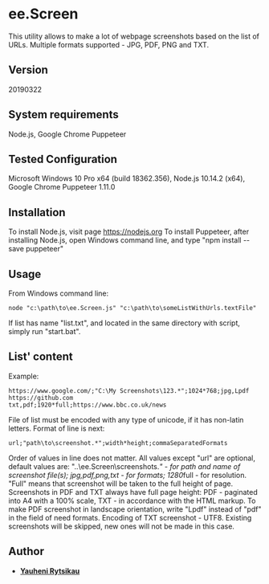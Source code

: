 ﻿# ee.Screen

This utility allows to make a lot of webpage screenshots based on the list of URLs.
Multiple formats supported - JPG, PDF, PNG and TXT.

## Version
20190322

## System requirements
Node.js, Google Chrome Puppeteer

## Tested Configuration
Microsoft Windows 10 Pro x64 (build 18362.356), Node.js 10.14.2 (x64), Google Chrome Puppeteer 1.11.0

## Installation
To install Node.js, visit page https://nodejs.org
To install Puppeteer, after installing Node.js, open Windows command line, and type "npm install --save puppeteer"

## Usage
From Windows command line:
```
node "c:\path\to\ee.Screen.js" "c:\path\to\someListWithUrls.textFile"
```
If list has name "list.txt", and located in the same directory with script, simply run "start.bat".

## List' content
Example:
```
https://www.google.com/;"C:\My Screenshots\123.*";1024*768;jpg,Lpdf
https://github.com
txt,pdf;1920*full;https://www.bbc.co.uk/news
```
File of list must be encoded with any type of unicode, if it has non-latin letters.
Format of line is next:
```
url;"path\to\screenshot.*";width*height;commaSeparatedFormats
```
Order of values in line does not matter. All values except "url" are optional, default values are:
"..\ee.Screen\screenshots.*" - for path and name of screenshot file(s);
jpg,pdf,png,txt - for formats;
1280*full - for resolution.
"Full" means that screenshot will be taken to the full height of page.
Screenshots in PDF and TXT always have full page height:
PDF - paginated into A4 with a 100% scale, TXT - in accordance with the HTML markup.
To make PDF screenshot in landscape orientation, write "Lpdf" instead of "pdf" in the field of need formats.
Encoding of TXT screenshot - UTF8.
Existing screenshots will be skipped, new ones will not be made in this case.

## Author
* [**Yauheni Rytsikau**](https://github.com/rytsikau)
